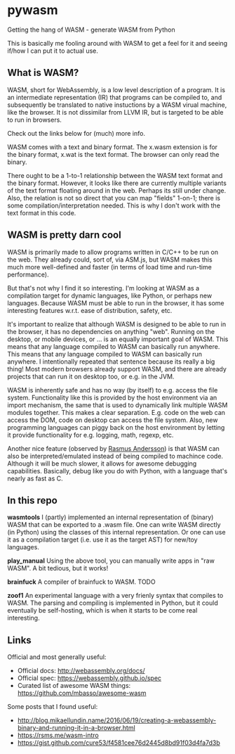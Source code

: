 # pywasm
Getting the hang of WASM - generate WASM from Python

This is basically me fooling around with WASM to get a feel for it and seeing
if/how I can put it to actual use.


## What is WASM?

WASM, short for WebAssembly, is a low level description of a program. It is
an intermediate representation (IR) that programs can be compiled to, and
subsequently be translated to native instuctions by a WASM virual machine, like
the browser. It is not dissimilar from LLVM IR, but is targeted to be able to
run in browsers.

Check out the links below for (much) more info.

WASM comes with a text and binary format. The x.wasm extension is for
the binary format, x.wat is the text format. The browser can only read
the binary.

There ought to be a 1-to-1 relationship between the WASM text format
and the binary format. However, it looks like there are currently multiple
variants of the text format floating around in the web. Perhaps its
still under change. Also, the relation is not so direct that you can
map "fields" 1-on-1; there is some compilation/interpretation needed.
This is why I don't work with the text format in this code.


## WASM is pretty darn cool

WASM is primarily made to allow programs written in C/C++ to be run on the web.
They already could, sort of, via ASM.js, but WASM makes this much more
well-defined and faster (in terms of load time and run-time performance).

But that's not why I find it so interesting. I'm looking at WASM as a
compilation target for dynamic languages, like Python, or perhaps new
languages. Because WASM must be able to run in the browser, it has some
interesting features w.r.t. ease of distribution, safety, etc.

It's important to realize that although WASM is designed to be able to
run in the browser, it has no dependencies on anything "web". Running on 
the desktop, or mobile devices, or ... is an equally important goal of WASM.
This means that any language compiled to WASM can basically run anywhere.
This means that any language compiled to WASM can basically run anywhere. I
intentionally repeated that sentence because its really a big thing!
Most modern browsers already support WASM, and there are already projects
that can run it on desktop too, or e.g. in the JVM.

WASM is inherently safe and has no way (by itself) to e.g. access the
file system. Functionality like this is provided by the host environment via
an import mechanism, the same that is used to dynamically link multiple WASM
modules together. This makes a clear separation. E.g. code on the web can
access the DOM, code on desktop can access the file system. Also, new 
programming languages can piggy back on the host environment by letting it
provide functionality for e.g. logging, math, regexp, etc.

Another nice feature (observed by [Rasmus Andersson](https://rsms.me/wasm-intro))
is that WASM can also be interpreted/emulated instead of being compiled to
machince code. Although it will be much slower, it allows for awesome debugging
capabilities. Basically, debug like you do with Python, with a language that's
nearly as fast as C.


## In this repo

**wasmtools**
I (partly) implemented an internal representation of (binary) WASM that
can be exported to a .wasm file. One can write WASM directly (in Python)
using the classes of this internal representation. Or one can use it
as a compilation target (i.e. use it as the target AST) for new/toy
languages.

**play_manual**
Using the above tool, you can manually write apps in "raw WASM". A bit
tedious, but it works!

**brainfuck**
A compiler of brainfuck to WASM. TODO

**zoof1**
An experimental language with a very frienly syntax that compiles to WASM.
The parsing and compiling is implemented in Python, but it could eventually
be self-hosting, which is when it starts to be come real interesting.


## Links

Official and most generally useful:
    
* Official docs: http://webassembly.org/docs/
* Official spec: https://webassembly.github.io/spec
* Curated list of awesome WASM things: https://github.com/mbasso/awesome-wasm

Some posts that I found useful:

* http://blog.mikaellundin.name/2016/06/19/creating-a-webassembly-binary-and-running-it-in-a-browser.html
* https://rsms.me/wasm-intro
* https://gist.github.com/cure53/f4581cee76d2445d8bd91f03d4fa7d3b
